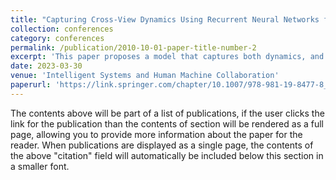 ```yaml
---
title: "Capturing Cross-View Dynamics Using Recurrent Neural Networks for Multi-modal Sentiment Analysis"
collection: conferences
category: conferences
permalink: /publication/2010-10-01-paper-title-number-2
excerpt: 'This paper proposes a model that captures both dynamics, and applies attention over the contributing features from each modality, to predict utterance-level sentiments. A deep learning pipeline called the Cross-view Recurrent Neural Network Pair is introduced to compute cross-view dynamics and integrate them with view-specific dynamics, to obtain contextually rich utterance representations. '
date: 2023-03-30
venue: 'Intelligent Systems and Human Machine Collaboration'
paperurl: 'https://link.springer.com/chapter/10.1007/978-981-19-8477-8_20'
---
```


The contents above will be part of a list of publications, if the user clicks the link for the publication than the contents of section will be rendered as a full page, allowing you to provide more information about the paper for the reader. When publications are displayed as a single page, the contents of the above "citation" field will automatically be included below this section in a smaller font.
